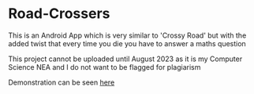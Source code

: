 # Road-Crossers
This is an Android App which is very similar to 'Crossy Road' but with the added twist that every time you die you have to answer a maths question

This project cannot be uploaded until August 2023 as it is my Computer Science NEA and I do not want to be flagged for plagiarism

Demonstration can be seen [here](https://youtu.be/vhnYyep66jg)
